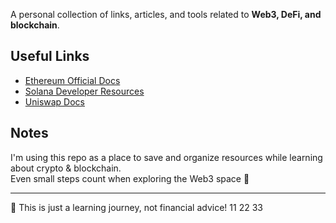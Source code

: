 A personal collection of links, articles, and tools related to **Web3, DeFi, and blockchain**.  

## Useful Links
- [Ethereum Official Docs](https://ethereum.org/en/developers/docs/)  
- [Solana Developer Resources](https://docs.solana.com/)  
- [Uniswap Docs](https://docs.uniswap.org/)  

## Notes
I'm using this repo as a place to save and organize resources while learning about crypto & blockchain.  
Even small steps count when exploring the Web3 space 🚀  

---

📌 This is just a learning journey, not financial advice!
11
22
33
